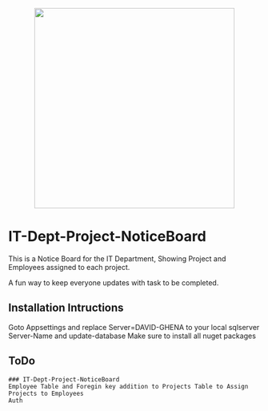 <p align="center"><a href="https://danoitech.com" target="_blank"><img src="https://www.digitalocean.com/static/bg-home-hero-3-bb4b33b77274db09b969f629ad81c4d5.svg" width="400"></a></p>

# IT-Dept-Project-NoticeBoard
This is a Notice Board for the IT Department, Showing Project and Employees assigned to each project. 

A fun way to keep everyone updates with task to be completed.

## Installation Intructions

Goto Appsettings and replace Server=DAVID-GHENA to your local sqlserver Server-Name and update-database
Make sure to install all nuget packages 

## ToDo
```
### IT-Dept-Project-NoticeBoard 
Employee Table and Foregin key addition to Projects Table to Assign Projects to Employees
Auth

```



